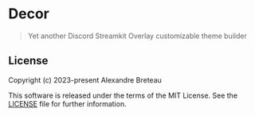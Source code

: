 # Decor

> Yet another Discord Streamkit Overlay customizable theme builder

## License

Copyright (c) 2023-present Alexandre Breteau

This software is released under the terms of the MIT License.
See the [LICENSE](LICENSE) file for further information.
